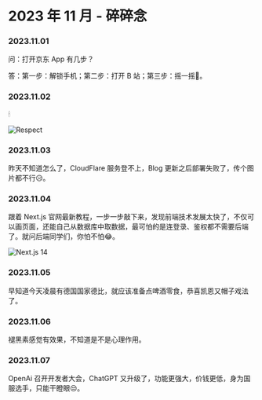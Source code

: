 # 2023 年 11 月 - 碎碎念


### 2023.11.01
问：打开京东 App 有几步？

答：第一步：解锁手机；第二步：打开 B 站；第三步：摇一摇🤔。

### 2023.11.02
🕯

![Respect](https://image.ericzzz.com/2023/11/02/d6adf6d4-fc0b-4ae1-af9e-0e09b51e18f2.jpg)

### 2023.11.03
昨天不知道怎么了，CloudFlare 服务登不上，Blog 更新之后部署失败了，传个图片都不行😥。

### 2023.11.04
跟着 Next.js 官网最新教程，一步一步敲下来，发现前端技术发展太快了，不仅可以画页面，还能自己从数据库中取数据，最可怕的是连登录、鉴权都不需要后端了。就问后端同学们，你怕不怕😂。

![Next.js 14](https://image.ericzzz.com/2023/11/07/c127a51c-61f7-498d-a920-7bcb5ffa48e3.jpg)

### 2023.11.05
早知道今天凌晨有德国国家德比，就应该准备点啤酒零食，恭喜凯恩又帽子戏法了。

### 2023.11.06
褪黑素感觉有效果，不知道是不是心理作用。

### 2023.11.07
OpenAi 召开开发者大会，ChatGPT 又升级了，功能更强大，价钱更低，身为国服选手，只能干瞪眼😒。
